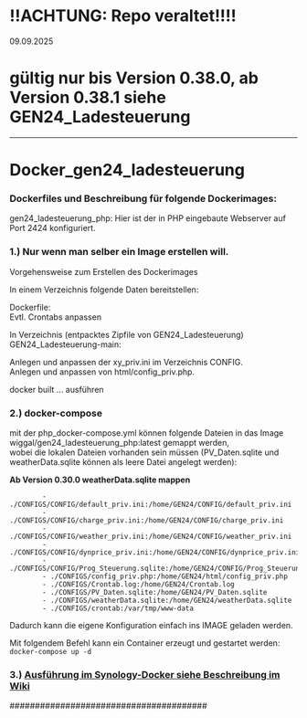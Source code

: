 # !!ACHTUNG: Repo veraltet!!!!
09.09.2025
# gültig nur bis Version 0.38.0, ab Version 0.38.1 siehe GEN24_Ladesteuerung

---
# Docker_gen24_ladesteuerung  

### Dockerfiles und Beschreibung für folgende Dockerimages:  

gen24_ladesteuerung_php: Hier ist der in PHP eingebaute Webserver auf Port 2424 konfiguriert.  


### 1.) Nur wenn man selber ein Image erstellen will.

Vorgehensweise zum Erstellen des Dockerimages 

In einem Verzeichnis folgende Daten bereitstellen:

Dockerfile:  
Evtl. Crontabs anpassen

In Verzeichnis (entpacktes Zipfile von GEN24_Ladesteuerung) GEN24_Ladesteuerung-main:

Anlegen und anpassen der xy_priv.ini im Verzeichnis CONFIG.   
Anlegen und anpassen von html/config_priv.php.  

docker built ... ausführen

### 2.) docker-compose

mit der php_docker-compose.yml können folgende Dateien in das Image wiggal/gen24_ladesteuerung_php:latest gemappt werden,  
wobei die lokalen Dateien vorhanden sein müssen (PV_Daten.sqlite und weatherData.sqlite können als leere Datei angelegt werden):  

**Ab Version 0.30.0 weatherData.sqlite mappen**

```
        - ./CONFIGS/CONFIG/default_priv.ini:/home/GEN24/CONFIG/default_priv.ini
        - ./CONFIGS/CONFIG/charge_priv.ini:/home/GEN24/CONFIG/charge_priv.ini
        - ./CONFIGS/CONFIG/weather_priv.ini:/home/GEN24/CONFIG/weather_priv.ini
        - ./CONFIGS/CONFIG/dynprice_priv.ini:/home/GEN24/CONFIG/dynprice_priv.ini
        - ./CONFIGS/CONFIG/Prog_Steuerung.sqlite:/home/GEN24/CONFIG/Prog_Steuerung.sqlite
        - ./CONFIGS/config_priv.php:/home/GEN24/html/config_priv.php
        - ./CONFIGS/Crontab.log:/home/GEN24/Crontab.log
        - ./CONFIGS/PV_Daten.sqlite:/home/GEN24/PV_Daten.sqlite
        - ./CONFIGS/weatherData.sqlite:/home/GEN24/weatherData.sqlite
        - ./CONFIGS/crontab:/var/tmp/www-data
```

Dadurch kann die eigene Konfiguration einfach ins IMAGE geladen werden.

Mit folgendem Befehl kann ein Container erzeugt und gestartet werden:  
`docker-compose up -d`

### 3.) [Ausführung im Synology-Docker siehe Beschreibung im Wiki](https://github.com/wiggal/Docker_gen24_ladesteuerung/wiki/Installation-Dockerimage-von-Gen24%E2%80%90Ladesteuerung-im-Synology%E2%80%90Docker)  

#######################################

